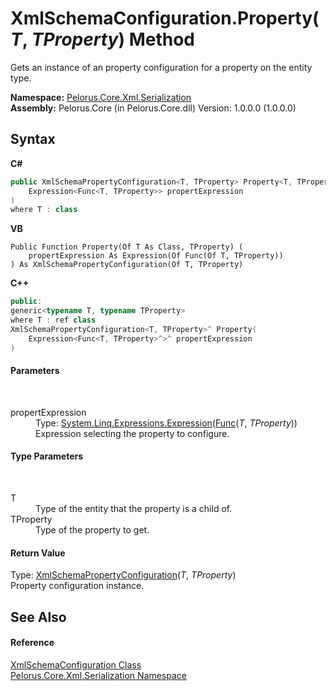 # XmlSchemaConfiguration.Property(*T*, *TProperty*) Method 
 

Gets an instance of an property configuration for a property on the entity type.

**Namespace:**&nbsp;<a href="9052B9D6">Pelorus.Core.Xml.Serialization</a><br />**Assembly:**&nbsp;Pelorus.Core (in Pelorus.Core.dll) Version: 1.0.0.0 (1.0.0.0)

## Syntax

**C#**<br />
``` C#
public XmlSchemaPropertyConfiguration<T, TProperty> Property<T, TProperty>(
	Expression<Func<T, TProperty>> propertExpression
)
where T : class

```

**VB**<br />
``` VB
Public Function Property(Of T As Class, TProperty) ( 
	propertExpression As Expression(Of Func(Of T, TProperty))
) As XmlSchemaPropertyConfiguration(Of T, TProperty)
```

**C++**<br />
``` C++
public:
generic<typename T, typename TProperty>
where T : ref class
XmlSchemaPropertyConfiguration<T, TProperty>^ Property(
	Expression<Func<T, TProperty>^>^ propertExpression
)
```


#### Parameters
&nbsp;<dl><dt>propertExpression</dt><dd>Type: <a href="http://msdn2.microsoft.com/en-us/library/bb335710" target="_blank">System.Linq.Expressions.Expression</a>(<a href="http://msdn2.microsoft.com/en-us/library/bb549151" target="_blank">Func</a>(*T*, *TProperty*))<br />Expression selecting the property to configure.</dd></dl>

#### Type Parameters
&nbsp;<dl><dt>T</dt><dd>Type of the entity that the property is a child of.</dd><dt>TProperty</dt><dd>Type of the property to get.</dd></dl>

#### Return Value
Type: <a href="22622739">XmlSchemaPropertyConfiguration</a>(*T*, *TProperty*)<br />Property configuration instance.

## See Also


#### Reference
<a href="4EE6CF69">XmlSchemaConfiguration Class</a><br /><a href="9052B9D6">Pelorus.Core.Xml.Serialization Namespace</a><br />